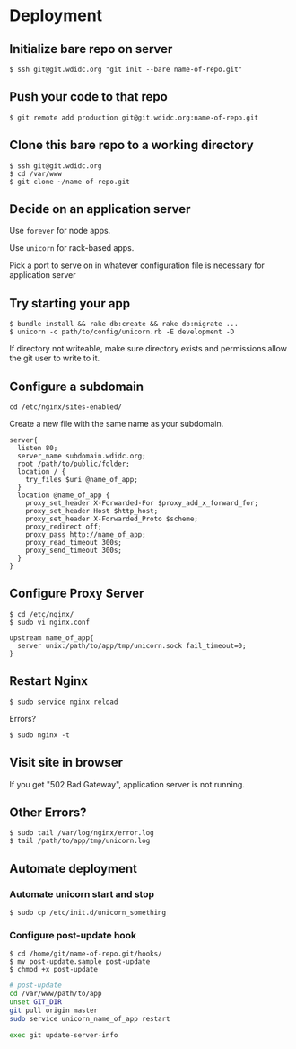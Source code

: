 # Deployment

## Initialize bare repo on server

    $ ssh git@git.wdidc.org "git init --bare name-of-repo.git"

## Push your code to that repo

    $ git remote add production git@git.wdidc.org:name-of-repo.git

## Clone this bare repo to a working directory

    $ ssh git@git.wdidc.org
    $ cd /var/www
    $ git clone ~/name-of-repo.git

## Decide on an application server

Use `forever` for node apps.

Use `unicorn` for rack-based apps.

Pick a port to serve on in whatever configuration file is necessary for application server

## Try starting your app

    $ bundle install && rake db:create && rake db:migrate ...
    $ unicorn -c path/to/config/unicorn.rb -E development -D 

If directory not writeable, make sure directory exists and permissions allow
the git user to write to it.

## Configure a subdomain

    cd /etc/nginx/sites-enabled/

Create a new file with the same name as your subdomain.

```
server{
  listen 80;
  server_name subdomain.wdidc.org;
  root /path/to/public/folder;
  location / {
    try_files $uri @name_of_app;
  }
  location @name_of_app {
    proxy_set_header X-Forwarded-For $proxy_add_x_forward_for;
    proxy_set_header Host $http_host;
    proxy_set_header X-Forwarded_Proto $scheme;
    proxy_redirect off;
    proxy_pass http://name_of_app;
    proxy_read_timeout 300s;
    proxy_send_timeout 300s;
  }
}
```

## Configure Proxy Server

    $ cd /etc/nginx/
    $ sudo vi nginx.conf

```
upstream name_of_app{
  server unix:/path/to/app/tmp/unicorn.sock fail_timeout=0;
}
```
    
## Restart Nginx

    $ sudo service nginx reload

 Errors?

    $ sudo nginx -t

## Visit site in browser

If you get "502 Bad Gateway", application server is not running.

## Other Errors?

    $ sudo tail /var/log/nginx/error.log
    $ tail /path/to/app/tmp/unicorn.log

## Automate deployment

### Automate unicorn start and stop

    $ sudo cp /etc/init.d/unicorn_something 

### Configure post-update hook

    $ cd /home/git/name-of-repo.git/hooks/
    $ mv post-update.sample post-update
    $ chmod +x post-update

```bash
# post-update 
cd /var/www/path/to/app
unset GIT_DIR
git pull origin master
sudo service unicorn_name_of_app restart

exec git update-server-info
```
